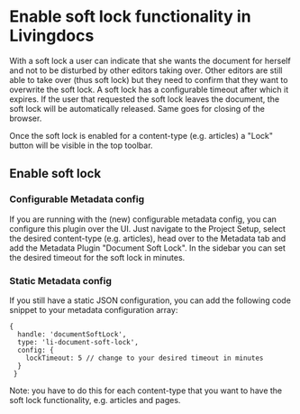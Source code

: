 # Enable soft lock functionality in Livingdocs

With a soft lock a user can indicate that she wants the document for herself and not to be disturbed by other editors taking over. Other editors are still able to take over (thus soft lock) but they need to confirm that they want to overwrite the soft lock.
A soft lock has a configurable timeout after which it expires.
If the user that requested the soft lock leaves the document, the soft lock will be automatically released. Same goes for closing of the browser.

Once the soft lock is enabled for a content-type (e.g. articles) a "Lock" button will be visible in the top toolbar.

## Enable soft lock

### Configurable Metadata config

If you are running with the (new) configurable metadata config, you can configure this plugin over the UI. Just navigate to the Project Setup, select the desired content-type (e.g. articles), head over to the Metadata tab and add the Metadata Plugin "Document Soft Lock". In the sidebar you can set the desired timeout for the soft lock in minutes.

### Static Metadata config

If you still have a static JSON configuration, you can add the following code snippet to your metadata configuration array:
```
{
  handle: 'documentSoftLock',
  type: 'li-document-soft-lock',
  config: {
    lockTimeout: 5 // change to your desired timeout in minutes
  }
 }
```

Note: you have to do this for each content-type that you want to have the soft lock functionality, e.g. articles and pages.

